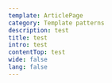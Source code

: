 ```yaml
---
template: ArticlePage
category: Template patterns
description: test
title: test
intro: test
contentTop: test
wide: false
lang: false
---
```

